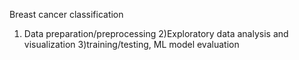 Breast cancer classification
1) Data preparation/preprocessing 
2)Exploratory data analysis and visualization
3)training/testing, ML model evaluation